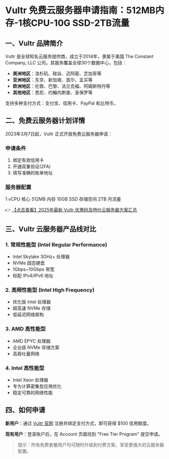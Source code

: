 # Vultr 免费云服务器申请指南：512MB内存-1核CPU-10G SSD-2TB流量

## 一、Vultr 品牌简介

Vultr 是全球知名云服务提供商，成立于2014年，隶属于美国 The Constant Company, LLC 公司。其服务覆盖全球30个数据中心，包括：

- **美洲地区**：洛杉矶、硅谷、迈阿密、芝加哥等
- **亚洲地区**：东京、新加坡、首尔、孟买等
- **欧洲地区**：伦敦、巴黎、法兰克福、阿姆斯特丹等
- **其他地区**：悉尼、约翰内斯堡、圣保罗等

支持多种支付方式：支付宝、信用卡、PayPal 和比特币。

## 二、免费云服务器计划详情

2023年3月7日起，Vultr 正式开放免费云服务器申请：

### 申请条件
1. 绑定有效信用卡
2. 开通双重验证(2FA)
3. 填写准确的账单地址

### 服务器配置

1 vCPU 核心
512MB 内存
10GB SSD 存储空间
2TB 月流量

👉 [【点击查看】2025年最新 Vultr 优惠码及特价云服务器方案汇总](https://bit.ly/VuLtr)

## 三、Vultr 云服务器产品线对比

### 1. 常规性能型 (Intel Regular Performance)
- Intel Skylake 3GHz+ 处理器
- NVMe 固态硬盘
- 1Gbps~10Gbps 带宽
- 标配 IPv4/IPv6 地址

### 2. 高频性能型 (Intel High Frequency)
- 优化版 Intel 处理器
- 超高速 NVMe 存储
- 低延迟网络架构

### 3. AMD 高性能型
- AMD EPYC 处理器
- 企业级 NVMe 存储方案
- 高吞吐量网络

### 4. Intel 高性能型
- Intel Xeon 处理器
- 专为计算密集型应用优化
- 稳定可靠的网络性能

## 四、如何申请

**新用户**：通过 [Vultr 官网](https://bit.ly/VuLtr) 注册并绑定支付方式，即可获得 $100 信用额度。

**现有用户**：登录账户后，在 Account 页面找到 "Free Tier Program" 提交申请。

> 提示：所有免费套餐用户均可随时升级到付费方案，享受更强大的云服务器配置。
